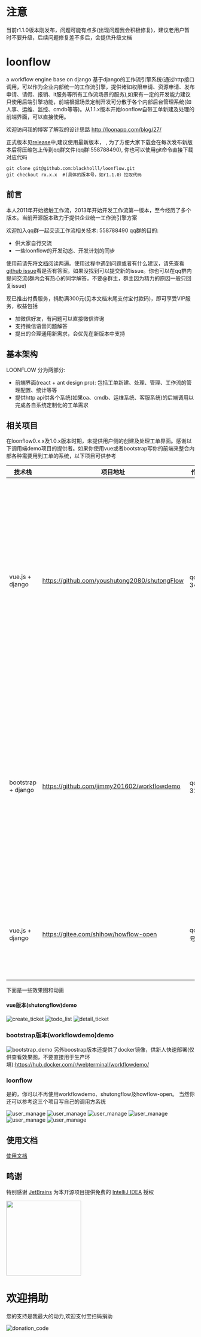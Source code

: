 # 注意
当前r1.1.0版本刚发布，问题可能有点多(出现问题我会积极修复)，建议老用户暂时不要升级，后续问题修复差不多后，会提供升级文档

# loonflow
a workflow engine base on django
基于django的工作流引擎系统(通过http接口调用，可以作为企业内部统一的工作流引擎，提供诸如权限申请、资源申请、发布申请、请假、报销、it服务等所有工作流场景的服务),如果有一定的开发能力建议只使用后端引擎功能，前端根据场景定制开发可分散于各个内部后台管理系统(如人事、运维、监控、cmdb等等)。从1.1.x版本开始loonflow自带工单新建及处理的前端界面，可以直接使用。

欢迎访问我的博客了解我的设计思路 http://loonapp.com/blog/27/

正式版本见[release](https://github.com/blackholll/loonflow/releases)中,建议使用最新版本， , 为了方便大家下载会在每次发布新版本后将压缩包上传到qq群文件(qq群:558788490), 你也可以使用git命令直接下载对应代码

```
git clone git@github.com:blackholll/loonflow.git
git checkout rx.x.x  #(具体的版本号，如r1.1.0）拉取代码

```


## 前言
本人2011年开始接触工作流，2013年开始开发工作流第一版本，至今经历了多个版本。当前开源版本致力于提供企业统一工作流引擎方案

欢迎加入qq群一起交流工作流相关技术: 558788490
qq群的目的:
- 供大家自行交流
- 一些loonflow的开发动态、开发计划的同步

使用前请先将[文档](http://loonflow.readthedocs.io/)阅读两遍。使用过程中遇到问题或者有什么建议，请先查看[github issue](https://github.com/blackholll/loonflow/issues)看是否有答案。如果没找到可以提交新的issue。你也可以在qq群内提问交流(群内会有热心的同学解答，不要@群主，群主因为精力的原因一般只回复issue)


现已推出付费服务，捐助满300元(见本文档末尾支付宝付款码)，即可享受VIP服务，权益包括
- 加微信好友，有问题可以直接微信咨询
- 支持微信语音问题解答
- 提出的合理通用新需求，会优先在新版本中支持


## 基本架构
LOONFLOW 分为两部分:
- 前端界面(react + ant design pro): 包括工单新建、处理、管理、工作流的管理配置、统计等等
- 提供http api供各个系统(如果oa、cmdb、运维系统、客服系统)的后端调用以完成各自系统定制化的工单需求

## 相关项目
在loonflow0.x.x及1.0.x版本时期，未提供用户侧的创建及处理工单界面。感谢以下调用端demo项目的提供者。如果你使用vue或者bootstrap写你的前端来整合内部各种需要用到工单的系统，以下项目可供参考
 
技术栈 | 项目地址 | 作者联系方式 | 说明
---|---|---|---
vue.js + django | https://github.com/youshutong2080/shutongFlow | qq群中,qq号: 343306138 |支持PC端浏览器中使用, 功能比较简单,实际使用需要根据自己的需求做适当改造,欢迎提交pr
bootstrap + django | https://github.com/jimmy201602/workflowdemo | qq群中,qq号: 313484953|支持PC端浏览器中使用, 功能比较简单,实际使用需要根据自己的需求做适当改造,欢迎提交pr
vue.js + django |https://gitee.com/shihow/howflow-open | qq群中,qq号:39188043 | 支持在钉钉中使用，迭代中，欢迎提交pr


下面是一些效果图和动画

#### vue版本(shutongflow)demo
![create_ticket](/static/images/create-ticket.png)
![todo_list](/static/images/todo-list.png)
![detail_ticket](/static/images/detail-ticket.png)

### bootstrap版本(workflowdemo)demo
![bootstrap_demo](/static/images/jimmy201602_demo.gif)
另外boostrap版本还提供了docker镜像，供新人快速部署(仅供查看效果图，不要直接用于生产环境):https://hub.docker.com/r/webterminal/workflowdemo/

### loonflow

是的，你可以不再使用workflowdemo、shutongflow及howflow-open。 当然你还可以参考这三个项目写自己的调用方系统

![user_manage](/static/images/1.1.x/login.png)
![user_manage](/static/images/1.1.x/workbench.png)
![user_manage](/static/images/1.1.x/new_ticket.png)
![user_manage](/static/images/1.1.x/custom_field.png)
![user_manage](/static/images/1.1.x/user.png)
![user_manage](/static/images/1.1.x/system_config.png)


## 使用文档
[使用文档](https://loonflow.readthedocs.io)

## 鸣谢

特别感谢 [JetBrains](https://www.jetbrains.com/?from=mirai) 为本开源项目提供免费的 [IntelliJ IDEA](https://www.jetbrains.com/idea/?from=loonflow)  授权  

[<img src="/docs/images/jetbrains-variant-3.png" width="200"/>](https://www.jetbrains.com/?from=loonflow)

# 欢迎捐助
您的支持是我最大的动力,欢迎支付宝扫码捐助

![donation_code](/static/images/donation_code.png)
